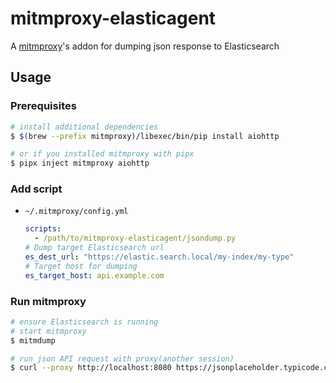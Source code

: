 # mitmproxy-elasticagent
A [mitmproxy](https://mitmproxy.org/)'s addon for dumping json response to Elasticsearch

## Usage

### Prerequisites

```bash
# install additional dependencies
$ $(brew --prefix mitmproxy)/libexec/bin/pip install aiohttp

# or if you installed mitmproxy with pipx
$ pipx inject mitmproxy aiohttp
```

### Add script

* `~/.mitmproxy/config.yml`
    ```yaml
    scripts:
      - /path/to/mitmproxy-elasticagent/jsondump.py
    # Dump target Elasticsearch url
    es_dest_url: "https://elastic.search.local/my-index/my-type"
    # Target host for dumping
    es_target_host: api.example.com
    ```

### Run mitmproxy

```bash
# ensure Elasticsearch is running
# start mitmproxy
$ mitmdump

# run json API request with proxy(another session)
$ curl --proxy http://localhost:8080 https://jsonplaceholder.typicode.com/posts/1
```
